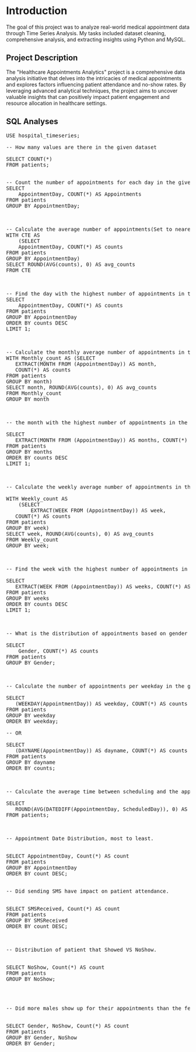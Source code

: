 # Introduction
The goal of this project was to analyze real-world medical appointment data through Time Series Analysis. My tasks included dataset cleaning, comprehensive analysis, and extracting insights using Python and MySQL.

## Project Description
The "Healthcare Appointments Analytics" project is a comprehensive data analysis initiative that delves into the intricacies of medical appointments and explores factors influencing patient attendance and no-show rates. By leveraging advanced analytical techniques, the project aims to uncover valuable insights that can positively impact patient engagement and resource allocation in healthcare settings.



## SQL Analyses

<pre>
USE hospital_timeseries;

-- How many values are there in the given dataset

SELECT COUNT(*)
FROM patients;


-- Count the number of appointments for each day in the given dataset:
SELECT 
    AppointmentDay, COUNT(*) AS Appointments
FROM patients
GROUP BY AppointmentDay; 

    

-- Calculate the average number of appointments(Set to nearest whole number) per day in the given dataset.
WITH CTE AS
    (SELECT 
    AppointmentDay, COUNT(*) AS counts
FROM patients
GROUP BY AppointmentDay)
SELECT ROUND(AVG(counts), 0) AS avg_counts
FROM CTE


    
-- Find the day with the highest number of appointments in the given dataset.
SELECT 
    AppointmentDay, COUNT(*) AS counts
FROM patients
GROUP BY AppointmentDay
ORDER BY counts DESC
LIMIT 1; 


    
-- Calculate the monthly average number of appointments in the given dataset.
WITH Monthly_count AS (SELECT 
   EXTRACT(MONTH FROM (AppointmentDay)) AS month,
   COUNT(*) AS counts
FROM patients
GROUP BY month)
SELECT month, ROUND(AVG(counts), 0) AS avg_counts
FROM Monthly_count
GROUP BY month



-- the month with the highest number of appointments in the given dataset.
    
SELECT 
   EXTRACT(MONTH FROM (AppointmentDay)) AS months, COUNT(*) AS counts
FROM patients
GROUP BY months
ORDER BY counts DESC
LIMIT 1;


    
-- Calculate the weekly average number of appointments in the given dataset.
    
WITH Weekly_count AS
    (SELECT 
        EXTRACT(WEEK FROM (AppointmentDay)) AS week,
   COUNT(*) AS counts
FROM patients
GROUP BY week)
SELECT week, ROUND(AVG(counts), 0) AS avg_counts
FROM Weekly_count
GROUP BY week;


    
-- Find the week with the highest number of appointments in the given dataset.
    
SELECT 
   EXTRACT(WEEK FROM (AppointmentDay)) AS weeks, COUNT(*) AS counts
FROM patients
GROUP BY weeks
ORDER BY counts DESC
LIMIT 1;

    

-- What is the distribution of appointments based on gender in the dataset?
    
SELECT 
    Gender, COUNT(*) AS counts
FROM patients
GROUP BY Gender;


    
-- Calculate the number of appointments per weekday in the given dataset.
    
SELECT 
   (WEEKDAY(AppointmentDay)) AS weekday, COUNT(*) AS counts
FROM patients
GROUP BY weekday
ORDER BY weekday;

-- OR
    
SELECT 
   (DAYNAME(AppointmentDay)) AS dayname, COUNT(*) AS counts
FROM patients
GROUP BY dayname
ORDER BY counts;


    
-- Calculate the average time between scheduling and the appointment day in the given dataset.
    
SELECT 
   ROUND(AVG(DATEDIFF(AppointmentDay, ScheduledDay)), 0) AS Avg_time 
FROM patients;



-- Appointment Date Distribution, most to least.

    
SELECT AppointmentDay, Count(*) AS count
FROM patients
GROUP BY AppointmentDay
ORDER BY count DESC;
    

-- Did sending SMS have impact on patient attendance.

    
SELECT SMSReceived, Count(*) AS count
FROM patients
GROUP BY SMSReceived
ORDER BY count DESC;

    

-- Distribution of patient that Showed VS NoShow.

    
SELECT NoShow, Count(*) AS count
FROM patients
GROUP BY NoShow;



    
-- Did more males show up for their appointments than the females?

    
SELECT Gender, NoShow, Count(*) AS count
FROM patients
GROUP BY Gender, NoShow
ORDER BY Gender;



